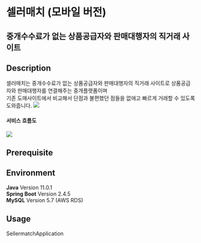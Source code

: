# 셀러매치 (모바일 버전)
## 중개수수료가 없는 상품공급자와 판매대행자의 직거래 사이트

## Description
셀러매치는 중개수수료가 없는 상품공급자와 판매대행자의 직거래 사이트로 상품공급자와 판매대행자를 연결해주는 중개플랫폼이며 <br>
기존 도매사이트에서 비교해서 단점과 불편했던 점들을 없애고 빠르게 거래할 수 있도록 도와줍니다.
![](https://images.velog.io/images/njh4803/post/f61b9c69-ec00-405d-ae4d-b2c9cee434e8/image.png)

#### 서비스 흐름도

![](https://images.velog.io/images/njh4803/post/0b12d914-7994-493c-abf8-3dc1fc73555d/%EC%BA%A1%EC%B2%98.PNG)

## Prerequisite

## Environment
__Java__ Version 11.0.1 <BR>
__Spring Boot__ Version 2.4.5 <BR>
__MySQL__ Version 5.7 (AWS RDS)


## Usage
SellermatchApplication
